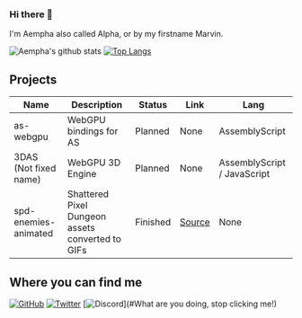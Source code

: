 ### Hi there 👋
I'm Aempha also called Alpha, or by my firstname Marvin.

![Aempha's github stats](https://github-readme-stats.vercel.app/api?username=aempha&show_icons=true&icon_color=904e95&bg_color=30,e96443,904e95&title_color=fff&text_color=fff)
[![Top Langs](https://github-readme-stats.vercel.app/api/top-langs/?username=aempha&layout=compact)](https://github.com/anuraghazra/github-readme-stats)

## Projects
| Name                  | Description                                      | Status   | Link                                                     | Lang                        |
| --------------------- | ------------------------------------------------ | -------- | -------------------------------------------------------- | --------------------------- |
| as-webgpu             | WebGPU bindings for AS                           | Planned  | None                                                     | AssemblyScript              |
| 3DAS (Not fixed name) | WebGPU 3D Engine                                 | Planned  | None                                                     | AssemblyScript / JavaScript |
| spd-enemies-animated  | Shattered Pixel Dungeon assets converted to GIFs | Finished | [Source](https://github.com/aempha/spd-enemies-animated) | None                        |

## Where you can find me
[![GitHub](https://img.shields.io/badge/GitHub-%2312100E.svg?&style=for-the-badge&logo=github&logoColor=white)](https://github.com/aempha)
[![Twitter](https://img.shields.io/badge/Twitter-%231DA1F2.svg?&style=for-the-badge&logo=twitter&logoColor=white)](https://twitter.com/Alpha_LionTac)
[![Discord](https://img.shields.io/badge/-Alpha__ISMC%236720-%237289DA.svg?&style=for-the-badge&logo=discord&logoColor=white)](#What are you doing, stop clicking me!)
